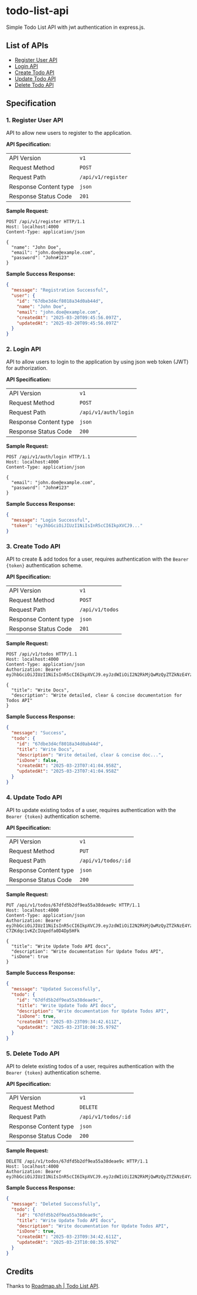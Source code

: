 
# todo-list-api

Simple Todo List API with jwt authentication in express.js.

## List of APIs

- [Register User API](#1-register-user-api)
- [Login API](#2-login-api)
- [Create Todo API](#3-create-todo-api)
- [Update Todo API](#4-update-todo-api)
- [Delete Todo API](#5-delete-todo-api)

## Specification

### 1. Register User API

API to allow new users to register to the application.

**API Specification:**

|   |   |
| - | - |
| API Version           | `v1`                |
| Request Method        | `POST`              |
| Request Path          | `/api/v1/register`  |
| Response Content type | `json`              |
| Response Status Code  | `201`               |

**Sample Request:**

```http
POST /api/v1/register HTTP/1.1
Host: localhost:4000
Content-Type: application/json

{
  "name": "John Doe",
  "email": "john.doe@example.com",
  "password": "John#123"
}
```

**Sample Success Response:**

```json
{
  "message": "Registration Successful",
  "user": {
    "id": "67dbe3d4cf8018a34d0ab44d",
    "name": "John Doe",
    "email": "john.doe@example.com",
    "createdAt": "2025-03-20T09:45:56.097Z",
    "updatedAt": "2025-03-20T09:45:56.097Z"
  }
}
```

### 2. Login API

API to allow users to login to the application by using json web token (JWT) for
authorization.

**API Specification:**

|   |   |
| - | - |
| API Version           | `v1`                |
| Request Method        | `POST`              |
| Request Path          | `/api/v1/auth/login`|
| Response Content type | `json`              |
| Response Status Code  | `200`               |

**Sample Request:**

```http
POST /api/v1/auth/login HTTP/1.1
Host: localhost:4000
Content-Type: application/json

{
  "email": "john.doe@example.com",
  "password": "John#123"
}
```

**Sample Success Response:**

```json
{
  "message": "Login Successful",
  "token": "eyJhbGciOiJIUzI1NiIsInR5cCI6IkpXVCJ9..."
}
```

### 3. Create Todo API

API to create & add todos for a user, requires authentication with the `Bearer
{token}` authentication scheme.

**API Specification:**

|   |   |
| - | - |
| API Version           | `v1`            |
| Request Method        | `POST`          |
| Request Path          | `/api/v1/todos` |
| Response Content type | `json`          |
| Response Status Code  | `201`           |

**Sample Request:**

```http
POST /api/v1/todos HTTP/1.1
Host: localhost:4000
Content-Type: application/json
Authorization: Bearer eyJhbGciOiJIUzI1NiIsInR5cCI6IkpXVCJ9.eyJzdWIiOiI2N2RkMjQwMzQyZTZkNzE4YzU1MjFjM2QiLCJpYXQiOjE3NDI2NDI0NjcsImV4cCI6MTc0MjcyODg2N30.K8YdfzJT4rClGGpb7bKvJsrqlSmEl30b1nQCFYnKBe8

{
  "title": "Write Docs",
  "description": "Write detailed, clear & concise documentation for Todos API"
}
```

**Sample Success Response:**

```json
{
  "message": "Success",
  "todo": {
    "id": "67dbe3d4cf8018a34d0ab44d",
    "title": "Write Docs",
    "description": "Write detailed, clear & concise doc...",
    "isDone": false,
    "createdAt": "2025-03-23T07:41:04.958Z",
    "updatedAt": "2025-03-23T07:41:04.958Z"
  }
}
```

### 4. Update Todo API

API to update existing todos of a user, requires authentication with the `Bearer
{token}` authentication scheme.

**API Specification:**

|   |   |
| - | - |
| API Version           | `v1`                |
| Request Method        | `PUT`               |
| Request Path          | `/api/v1/todos/:id` |
| Response Content type | `json`              |
| Response Status Code  | `200`               |

**Sample Request:**

```http
PUT /api/v1/todos/67dfd5b2df9ea55a38deae9c HTTP/1.1
Host: localhost:4000
Content-Type: application/json
Authorization: Bearer eyJhbGciOiJIUzI1NiIsInR5cCI6IkpXVCJ9.eyJzdWIiOiI2N2RkMjQwMzQyZTZkNzE4YzU1MjFjM2QiLCJpYXQiOjE3NDI3OTQ2MjIsImV4cCI6MTc0Mjg4MTAyMn0.Tn46fTdN4ykX_s-C7ZKdqc1vKZcIUqedfa0D4Dp5HFk

{
  "title": "Write Update Todo API docs",
  "description": "Write documentation for Update Todos API",
  "isDone": true
}
```

**Sample Success Response:**

```json
{
  "message": "Updated Successfully",
  "todo": {
    "id": "67dfd5b2df9ea55a38deae9c",
    "title": "Write Update Todo API docs",
    "description": "Write documentation for Update Todos API",
    "isDone": true,
    "createdAt": "2025-03-23T09:34:42.611Z",
    "updatedAt": "2025-03-23T10:08:35.979Z"
  }
}
```

### 5. Delete Todo API

API to delete existing todos of a user, requires authentication with the `Bearer
{token}` authentication scheme.

**API Specification:**

|   |   |
| - | - |
| API Version           | `v1`                |
| Request Method        | `DELETE`            |
| Request Path          | `/api/v1/todos/:id` |
| Response Content type | `json`              |
| Response Status Code  | `200`               |

**Sample Request:**

```http
DELETE /api/v1/todos/67dfd5b2df9ea55a38deae9c HTTP/1.1
Host: localhost:4000
Authorization: Bearer eyJhbGciOiJIUzI1NiIsInR5cCI6IkpXVCJ9.eyJzdWIiOiI2N2RkMjQwMzQyZTZkNzE4YzU1MjFjM2QiLCJpYXQiOjE3NDI4ODI2ODQsImV4cCI6MTc0Mjk2OTA4NH0.GDiX9aRLSpvnOair5uY6eixM0e4ExGtxK3gcVFJ6k8k
```

**Sample Success Response:**

```json
{
  "message": "Deleted Successfully",
  "todo": {
    "id": "67dfd5b2df9ea55a38deae9c",
    "title": "Write Update Todo API docs",
    "description": "Write documentation for Update Todos API",
    "isDone": true,
    "createdAt": "2025-03-23T09:34:42.611Z",
    "updatedAt": "2025-03-23T10:08:35.979Z"
  }
}
```

## Credits

Thanks to [Roadmap.sh | Todo List API](https://roadmap.sh/projects/todo-list-api).
